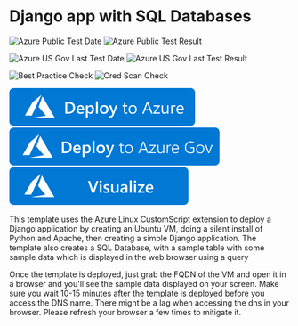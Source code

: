 # Django app with SQL Databases

![Azure Public Test Date](https://azurequickstartsservice.blob.core.windows.net/badges/application-workloads/django/sqldb-django-on-ubuntu/PublicLastTestDate.svg)
![Azure Public Test Result](https://azurequickstartsservice.blob.core.windows.net/badges/application-workloads/django/sqldb-django-on-ubuntu/PublicDeployment.svg)

![Azure US Gov Last Test Date](https://azurequickstartsservice.blob.core.windows.net/badges/application-workloads/django/sqldb-django-on-ubuntu/FairfaxLastTestDate.svg)
![Azure US Gov Last Test Result](https://azurequickstartsservice.blob.core.windows.net/badges/application-workloads/django/sqldb-django-on-ubuntu/FairfaxDeployment.svg)

![Best Practice Check](https://azurequickstartsservice.blob.core.windows.net/badges/application-workloads/django/sqldb-django-on-ubuntu/BestPracticeResult.svg)
![Cred Scan Check](https://azurequickstartsservice.blob.core.windows.net/badges/application-workloads/django/sqldb-django-on-ubuntu/CredScanResult.svg)

[![Deploy To Azure](https://raw.githubusercontent.com/Azure/azure-quickstart-templates/master/1-CONTRIBUTION-GUIDE/images/deploytoazure.svg?sanitize=true)](https://portal.azure.com/#create/Microsoft.Template/uri/https%3A%2F%2Fraw.githubusercontent.com%2FAzure%2Fazure-quickstart-templates%2Fmaster%2Fapplication-workloads%2Fdjango%2Fsqldb-django-on-ubuntu%2Fazuredeploy.json)  
[![Deploy To Azure US Gov](https://raw.githubusercontent.com/Azure/azure-quickstart-templates/master/1-CONTRIBUTION-GUIDE/images/deploytoazuregov.svg?sanitize=true)](https://portal.azure.us/#create/Microsoft.Template/uri/https%3A%2F%2Fraw.githubusercontent.com%2FAzure%2Fazure-quickstart-templates%2Fmaster%2Fapplication-workloads%2Fdjango%2Fsqldb-django-on-ubuntu%2Fazuredeploy.json)
[![Visualize](https://raw.githubusercontent.com/Azure/azure-quickstart-templates/master/1-CONTRIBUTION-GUIDE/images/visualizebutton.svg?sanitize=true)](http://armviz.io/#/?load=https%3A%2F%2Fraw.githubusercontent.com%2FAzure%2Fazure-quickstart-templates%2Fmaster%2Fapplication-workloads%2Fdjango%2Fsqldb-django-on-ubuntu%2Fazuredeploy.json)

This template uses the Azure Linux CustomScript extension to deploy a Django application by creating an Ubuntu VM, doing a silent install of Python and Apache, then creating a simple Django application. The template also creates a SQL Database, with a sample table with some sample data which is displayed in the web browser using a query

Once the template is deployed, just grab the FQDN of the VM and open it in a browser and you'll see the sample data displayed on your screen. Make sure you wait 10-15 minutes after the template is deployed before you access the DNS name. There might be a lag when accessing the dns in your browser. Please refresh your browser a few times to mitigate it.


